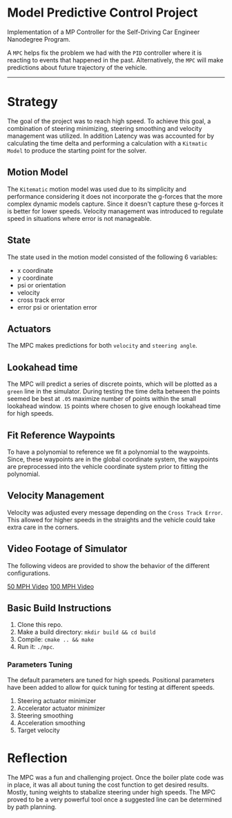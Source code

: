 # Model Predictive Control Project
Implementation of a MP Controller for the Self-Driving Car Engineer Nanodegree Program. 

A `MPC` helps fix the problem we had with the `PID` controller where it is reacting to events
that happened in the past. Alternatively, the `MPC` will make predictions about future trajectory 
of the vehicle.

---

# Strategy 
The goal of the project was to reach high speed. To achieve this goal, a combination of steering
minimizing, steering smoothing and velocity management was utilized. In addition Latency was
was accounted for by calculating the time delta and performing a calculation with a `Kitmatic Model`
to produce the starting point for the solver.

## Motion Model

The `Kitematic` motion model was used due to its simplicity and performance 
considering it does not incorporate the g-forces that the more complex 
dynamic models capture. Since it doesn't capture these g-forces it is better
for lower speeds. Velocity management was introduced to regulate speed in 
situations where error is not manageable. 

## State

The state used in the motion model consisted of the following 6 variables:

- x coordinate
- y coordinate
- psi or orientation
- velocity
- cross track error
- error psi or orientation error

## Actuators

The MPC makes predictions for both `velocity` and `steering angle`.

## Lookahead time

The MPC will predict a series of discrete points, which will be plotted as a 
`green` line in the simulator. During testing the time delta between the 
points seemed be best at `.05` maximize number of points within the small
lookahead window. `15` points where chosen to give enough lookahead time
for high speeds.

## Fit Reference Waypoints

To have a polynomial to reference we fit a polynomial to the waypoints. Since,
these waypoints are in the global coordinate system, the waypoints are
preprocessed into the vehicle coordinate system prior to fitting the polynomial.  
     
## Velocity Management

Velocity was adjusted every message depending on the `Cross Track Error`. This allowed for higher
speeds in the straights and the vehicle could take extra care in the corners.

## Video Footage of Simulator

The following videos are provided to show the behavior of the different configurations.

[50 MPH Video](https://youtu.be/6Wr-LmXetTk)
[100 MPH Video](https://youtu.be/xepJJUM6dr4)



## Basic Build Instructions

1. Clone this repo.
2. Make a build directory: `mkdir build && cd build`
3. Compile: `cmake .. && make`
4. Run it: `./mpc`.

### Parameters Tuning

The default parameters are tuned for high speeds. Positional parameters have been added to allow
for quick tuning for testing at different speeds. 

1. Steering actuator minimizer
2. Accelerator actuator minimizer
3. Steering smoothing
4. Acceleration smoothing
5. Target velocity 

# Reflection

The MPC was a fun and challenging project. Once the boiler plate code was in place, it was all 
about tuning the cost function to get desired results. Mostly, tuning weights to stabalize steering
under high speeds. The MPC proved to be a very powerful tool once a suggested line can be determined by path planning. 